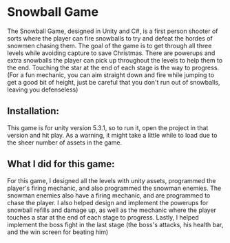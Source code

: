 # Snowball Game
The Snowball Game, designed in Unity and C#, is a first person shooter of sorts where the player can fire snowballs to try and defeat the hordes of snowmen chasing them. The goal of the game is to get through all three levels while avoiding capture to save Christmas. There are powerups and extra snowballs the player can pick up throughout the levels to help them to the end. Touching the star at the end of each stage is the way to progress. (For a fun mechanic, you can aim straight down and fire while jumping to get a good bit of height, just be careful that you don't run out of snowballs, leaving you defenseless) 

## Installation:
This game is for unity version 5.3.1, so to run it, open the project in that version and hit play. As a warning, it might take a little while to load due to the sheer number of assets in the game. 

## What I did for this game:
For this game, I designed all the levels with unity assets, programmed the player's firing mechanic, and also programmed the snowman enemies. The snowman enemies also have a firing mechanic, and are programmed to chase the player. I also helped design and implement the powerups for snowball refills and damage up, as well as the mechanic where the player touches a star at the end of each stage to progress. Lastly, I helped implement the boss fight in the last stage (the boss's attacks, his health bar, and the win screen for beating him)
